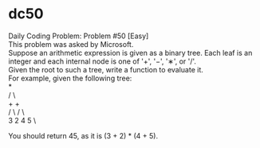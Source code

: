 # dc50
Daily Coding Problem: Problem #50 [Easy] \
This problem was asked by Microsoft. \
Suppose an arithmetic expression is given as a binary tree.  Each leaf is an integer and each internal node is one of '+', '−', '∗', or '/'. \
Given the root to such a tree, write a function to evaluate it. \
For example, given the following tree: \
      * \
     / \\ \
    +    + \
   / \\  / \\ \
  3  2  4  5 \

You should return 45, as it is (3 + 2) * (4 + 5).
